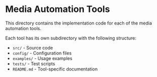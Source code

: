 # Media Automation Tools

This directory contains the implementation code for each of the media automation tools.

Each tool has its own subdirectory with the following structure:

- `src/` - Source code
- `config/` - Configuration files
- `examples/` - Usage examples
- `tests/` - Test scripts
- `README.md` - Tool-specific documentation